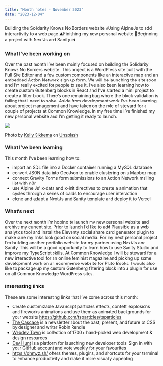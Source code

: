 ```yaml
---
title: "Month notes - November 2023"
date: "2023-12-04"
---
```


Building the Solidarity Knows No Borders website ✊Using AlpineJs to add interactivity to a web page ⛰️Finishing my new personal website 🔗Beginning a project with NextJs and Sanity ⏭️

### What I’ve been working on
Over the past month I’ve been mainly focused on building the Solidarity Knows No Borders website. This project is a WordPress site built with the Full Site Editor and a few custom components like an interactive map and an embedded Action Network sign up form. We will be launching the site soon and I’m really excited for people to see it. I’ve also been learning how to create custom Gutenberg blocks in React and I’ve started a mini project to create a filter block. There’s one remaining bug where the block validation is failing that I need to solve. Aside from development work I’ve been learning about project management and have taken on the role of steward for a couple of projects at Common Knowledge. In my free time I’ve finished my new personal website and I’m getting it ready to launch. 

![](https://images.unsplash.com/photo-1604440976974-c8e2c6ee69c6?q=80&w=2901&auto=format&fit=crop&ixlib=rb-4.0.3&ixid=M3wxMjA3fDB8MHxwaG90by1wYWdlfHx8fGVufDB8fHx8fA%3D%3D)

Photo by <a href="https://unsplash.com/@kellysikkema?utm_content=creditCopyText&utm_medium=referral&utm_source=unsplash">Kelly Sikkema</a> on <a href="https://unsplash.com/photos/a-piece-of-paper-that-says-november-on-it-RAcZ9I_QlXY?utm_content=creditCopyText&utm_medium=referral&utm_source=unsplash">Unsplash</a>
  


### What I’ve been learning
This month I’ve been learning how to:
- import an SQL file into a Docker container running a MySQL database
- convert JSON data into GeoJson to enable clustering on a Mapbox map
- connect Gravity Forms form submissions to an Action Network mailing list with n8n
- use Alpine Js’ x-data and x-init directives to create a animation that cycles through a series of cards to encourage user interaction
- clone and adapt a NextJs and Sanity template and deploy it to Vercel

### What’s next
Over the next month I’m hoping to launch my new personal website and archive my current site. Prior to launch I’d like to add Plausible as a web analytics tool and install the Eleventy social share card generator plugin to make sure my links look good on social media. For my next personal project I’m building another portfolio website for my partner using NextJs and Sanity. This will be a good opportunity to learn how to use Sanity Studio and improve my TypeScript skills. At Common Knowledge I will be steward for a new interactive tool for an online feminist magazine and picking up some development work on an ecommerce website for Pluto Books. I would also like to package up my custom Gutenberg filtering block into a plugin for use on all Common Knowledge WordPress sites. 

### Interesting links
These are some interesting links that I’ve come across this month:
- Create customizable JavaScript particles effects, confetti explosions and fireworks animations and use them as animated backgrounds for your website https://github.com/tsparticles/tsparticles
- [The Cascade](https://robinrendle.com/the-cascade/) is a newsletter about the past, present, and future of CSS by designer and writer Robin Rendle
- [Webdev Town](https://webdev.town/) is collection of 1700+ hand-picked web development & design resources
- [Dev Hunt](https://devhunt.org/) is a platform for launching new developer tools. Sign in with your GitHub account and vote weekly for your favourites 
- https://ohmyz.sh/ offers themes, plugins, and shortcuts for your terminal to enhance productivity and make it more visually appealing
